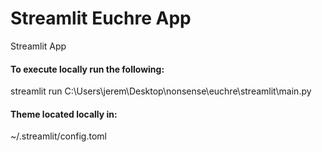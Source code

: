
# Streamlit Euchre App

Streamlit App


#### To execute locally run the following:

streamlit run C:\Users\jerem\Desktop\nonsense\euchre\streamlit\main.py

#### Theme located locally in:
~/.streamlit/config.toml



